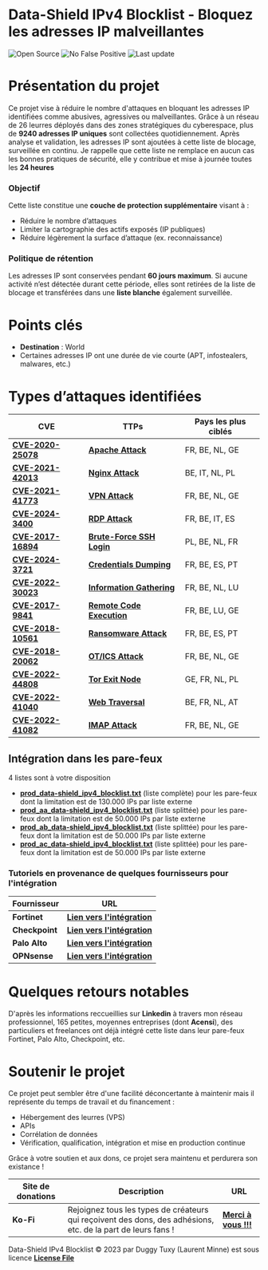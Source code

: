 # Data-Shield IPv4 Blocklist - Bloquez les adresses IP malveillantes

<p align="center">


  ![Open Source](https://img.shields.io/badge/Open%20Source-100%25-brightgreen?style=for-the-badge&logo=opensourceinitiative)
  ![No False Positive](https://img.shields.io/badge/No_False_Positive-100%25-green?style=for-the-badge&logo=cachet)
  ![Last update](https://img.shields.io/github/last-commit/duggytuxy/Intelligence_IPv4_Blocklist?label=Last%20update&color=informational&style=for-the-badge&logo=github)
  </p>

# Présentation du projet

Ce projet vise à réduire le nombre d'attaques en bloquant les adresses IP identifiées comme abusives, agressives ou malveillantes. Grâce à un réseau de 26 leurres déployés dans des zones stratégiques du cyberespace, plus de **9240 adresses IP uniques** sont collectées quotidiennement. Après analyse et validation, les adresses IP sont ajoutées à cette liste de blocage, surveillée en continu. Je rappelle que cette liste ne remplace en aucun cas les bonnes pratiques de sécurité, elle y contribue et mise à journée toutes les **24 heures**

### Objectif

Cette liste constitue une **couche de protection supplémentaire** visant à :

- Réduire le nombre d’attaques
- Limiter la cartographie des actifs exposés (IP publiques)
- Réduire légèrement la surface d’attaque (ex. reconnaissance)

### Politique de rétention

Les adresses IP sont conservées pendant **60 jours maximum**. Si aucune activité n’est détectée durant cette période, elles sont retirées de la liste de blocage et transférées dans une **liste blanche** également surveillée.

# Points clés 

- **Destination** : World  
- Certaines adresses IP ont une durée de vie courte (APT, infostealers, malwares, etc.)

# Types d’attaques identifiées

| **CVE** | **TTPs** | **Pays les plus ciblés** |
|---|---|---|
| [**CVE-2020-25078**](https://cti.wazuh.com/vulnerabilities/cves/CVE-2020-25078) | [**Apache Attack**](https://attack.mitre.org/techniques/T1190/) | FR, BE, NL, GE |
| [**CVE-2021-42013**](https://cti.wazuh.com/vulnerabilities/cves/CVE-2021-42013) | [**Nginx Attack**](https://attack.mitre.org/techniques/T1102/) | BE, IT, NL, PL |
| [**CVE-2021-41773**](https://cti.wazuh.com/vulnerabilities/cves/CVE-2021-41773) | [**VPN Attack**](https://attack.mitre.org/techniques/T1133/) | FR, BE, NL, GE |
| [**CVE-2024-3400**](https://cti.wazuh.com/vulnerabilities/cves/CVE-2024-3400) | [**RDP Attack**](https://attack.mitre.org/techniques/T1021/001/) | FR, BE, IT, ES |
| [**CVE-2017-16894**](https://cti.wazuh.com/vulnerabilities/cves/CVE-2017-16894) | [**Brute-Force SSH Login**](https://attack.mitre.org/techniques/T1110/) | PL, BE, NL, FR |
| [**CVE-2024-3721**](https://cti.wazuh.com/vulnerabilities/cves/CVE-2024-3721) | [**Credentials Dumping**](https://attack.mitre.org/techniques/T1003/) | FR, BE, ES, PT |
| [**CVE-2022-30023**](https://cti.wazuh.com/vulnerabilities/cves/CVE-2022-30023) | [**Information Gathering**](https://attack.mitre.org/techniques/T1591/) | FR, BE, NL, LU |
| [**CVE-2017-9841**](https://cti.wazuh.com/vulnerabilities/cves/CVE-2017-9841) | [**Remote Code Execution**](https://attack.mitre.org/techniques/T1210/) | FR, BE, LU, GE |
| [**CVE-2018-10561**](https://cti.wazuh.com/vulnerabilities/cves/CVE-2018-10561) | [**Ransomware Attack**](https://attack.mitre.org/techniques/T1486/) | FR, BE, ES, PT |
| [**CVE-2018-20062**](https://cti.wazuh.com/vulnerabilities/cves/CVE-2018-20062) | [**OT/ICS Attack**](https://attack.mitre.org/techniques/ics/) | FR, BE, NL, GE |
| [**CVE-2022-44808**](https://cti.wazuh.com/vulnerabilities/cves/CVE-2022-44808) | [**Tor Exit Node**](https://attack.mitre.org/software/S0183/) | GE, FR, NL, PL |
| [**CVE-2022-41040**](https://cti.wazuh.com/vulnerabilities/cves/CVE-2022-41040) | [**Web Traversal**](https://capec.mitre.org/data/definitions/139.html) | BE, FR, NL, AT |
| [**CVE-2022-41082**](https://cti.wazuh.com/vulnerabilities/cves/CVE-2022-41082) | [**IMAP Attack**](https://attack.mitre.org/techniques/T1071/003/) | FR, BE, NL, GE |

## Intégration dans les pare-feux

4 listes sont à votre disposition

- [**prod_data-shield_ipv4_blocklist.txt**](https://raw.githubusercontent.com/duggytuxy/Data-Shield_IPv4_Blocklist/refs/heads/main/prod_data-shield_ipv4_blocklist.txt) (liste complète) pour les pare-feux dont la limitation est de 130.000 IPs par liste externe
- [**prod_aa_data-shield_ipv4_blocklist.txt**](https://raw.githubusercontent.com/duggytuxy/Data-Shield_IPv4_Blocklist/refs/heads/main/prod_aa_data-shield_ipv4_blocklist.txt) (liste splittée) pour les pare-feux dont la limitation est de 50.000 IPs par liste externe
- [**prod_ab_data-shield_ipv4_blocklist.txt**](https://raw.githubusercontent.com/duggytuxy/Data-Shield_IPv4_Blocklist/refs/heads/main/prod_ab_data-shield_ipv4_blocklist.txt) (liste splittée) pour les pare-feux dont la limitation est de 50.000 IPs par liste externe
- [**prod_ac_data-shield_ipv4_blocklist.txt**](https://raw.githubusercontent.com/duggytuxy/Data-Shield_IPv4_Blocklist/refs/heads/main/prod_ac_data-shield_ipv4_blocklist.txt) (liste splittée) pour les pare-feux dont la limitation est de 50.000 IPs par liste externe

### Tutoriels en provenance de quelques fournisseurs pour l'intégration

| **Fournisseur** | **URL** |
|---|---|
| **Fortinet** | [**Lien vers l'intégration**](https://docs.fortinet.com/document/fortigate/7.2.0/administration-guide/891236) |
| **Checkpoint** | [**Lien vers l'intégration**](https://sc1.checkpoint.com/documents/R80.20SP/WebAdminGuides/EN/CP_R80.20SP_Maestro_AdminGuide/Topics-Maestro-AG/IP-Block-Feature.htm) |
| **Palo Alto** | [**Lien vers l'intégration**](https://www.youtube.com/watch?v=JOJaa_ibN8Q) |
| **OPNsense** | [**Lien vers l'intégration**](https://slash-root.fr/opnsense-block-malicious-ips/) |

# Quelques retours notables

D'après les informations reccueillies sur **Linkedin** à travers mon réseau professionnel, 165 petites, moyennes entreprises (dont **Acensi**), des particuliers et freelances ont déjà intégré cette liste dans leur pare-feux Fortinet, Palo Alto, Checkpoint, etc.

# Soutenir le projet

Ce projet peut sembler être d'une facilité déconcertante à maintenir mais il représente du temps de travail et du financement :

- Hébergement des leurres (VPS)
- APIs
- Corrélation de données
- Vérification, qualification, intégration et mise en production continue

Grâce à votre soutien et aux dons, ce projet sera maintenu et perdurera son existance !

| **Site de donations** | **Description** | **URL** |
|---|---|---|
| **Ko-Fi** | Rejoignez tous les types de créateurs qui reçoivent des dons, des adhésions, etc. de la part de leurs fans ! | [**Merci à vous !!!**](https://ko-fi.com/laurentmduggytuxy) |

Data-Shield IPv4 Blocklist © 2023 par Duggy Tuxy (Laurent Minne) est sous licence [**License File**](/LICENSE)
